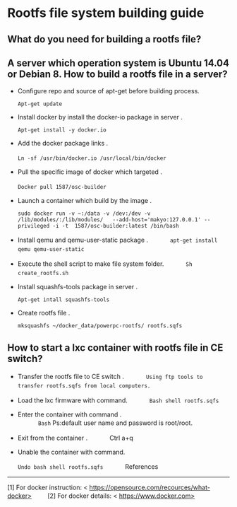 Rootfs file system building guide
====
What do you need for building a rootfs file?
----
A server which operation system is Ubuntu 14.04 or Debian 8.
How to build a rootfs file in a server?
----
* Configure repo and source of apt-get before building process.

  `Apt-get update`

* Install docker by install the docker-io package in server .

  `Apt-get install -y docker.io`
 
* Add the docker package links . 

  `Ln -sf /usr/bin/docker.io /usr/local/bin/docker`
　　　
* Pull the specific image of docker which targeted .

  `Docker pull 1587/osc-builder`
　　　
* Launch a container which build by the image .

  `sudo docker run -v ~:/data -v /dev:/dev -v /lib/modules/:/lib/modules/ 	--add-host='makyo:127.0.0.1' --privileged -i -t  1587/osc-builder:latest /bin/bash`

* Install qemu and qemu-user-static package .
　　　
  `apt-get install qemu qemu-user-static`
　　　
* Execute the shell script to make file system folder.
　　　
  `Sh create_rootfs.sh`
　　　
* Install squashfs-tools package in server .

  `Apt-get intall squashfs-tools`

* Create rootfs file .

  `mksquashfs ~/docker_data/powerpc-rootfs/ rootfs.sqfs`

How to start a lxc container with rootfs file in CE switch?
----
* Transfer the rootfs file to CE switch .
　　　
  `Using ftp tools to transfer rootfs.sqfs from local computers.`
　　　
* Load the lxc firmware with command.
　　　
  `Bash shell rootfs.sqfs`
　　　
* Enter the container with command .  
　　　
  `Bash`
  Ps:default user name and password is root/root.
　　　
* Exit from the container .
　　　
  Ctrl a+q
　　　
* Unable the container with command.

  `Undo bash shell rootfs.sqfs`
　　　
References
----
  [1] For docker instruction:
     < https://opensource.com/recources/what-docker>
　　
  [2] For docker details:
     < https://www.docker.com>
　　
